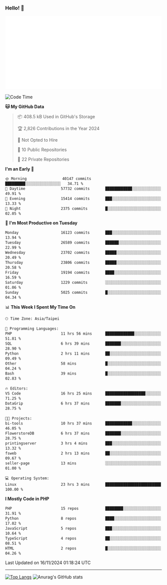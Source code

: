 ### Hello! 👋

![Metrics](/metrics.classic.svg)

<!--START_SECTION:waka-->
![Code Time](http://img.shields.io/badge/Code%20Time-2%2C006%20hrs%2049%20mins-blue)

**🐱 My GitHub Data** 

> 📦 408.5 kB Used in GitHub's Storage 
 > 
> 🏆 2,826 Contributions in the Year 2024
 > 
> 🚫 Not Opted to Hire
 > 
> 📜 10 Public Repositories 
 > 
> 🔑 22 Private Repositories 
 > 
**I'm an Early 🐤** 

```text
🌞 Morning                40147 commits       █████████░░░░░░░░░░░░░░░░   34.71 % 
🌆 Daytime                57732 commits       ████████████░░░░░░░░░░░░░   49.91 % 
🌃 Evening                15414 commits       ███░░░░░░░░░░░░░░░░░░░░░░   13.33 % 
🌙 Night                  2375 commits        █░░░░░░░░░░░░░░░░░░░░░░░░   02.05 % 
```
📅 **I'm Most Productive on Tuesday** 

```text
Monday                   16123 commits       ███░░░░░░░░░░░░░░░░░░░░░░   13.94 % 
Tuesday                  26589 commits       ██████░░░░░░░░░░░░░░░░░░░   22.99 % 
Wednesday                23702 commits       █████░░░░░░░░░░░░░░░░░░░░   20.49 % 
Thursday                 23806 commits       █████░░░░░░░░░░░░░░░░░░░░   20.58 % 
Friday                   19194 commits       ████░░░░░░░░░░░░░░░░░░░░░   16.59 % 
Saturday                 1229 commits        ░░░░░░░░░░░░░░░░░░░░░░░░░   01.06 % 
Sunday                   5025 commits        █░░░░░░░░░░░░░░░░░░░░░░░░   04.34 % 
```


📊 **This Week I Spent My Time On** 

```text
🕑︎ Time Zone: Asia/Taipei

💬 Programming Languages: 
PHP                      11 hrs 56 mins      █████████████░░░░░░░░░░░░   51.81 % 
SQL                      6 hrs 39 mins       ███████░░░░░░░░░░░░░░░░░░   28.90 % 
Python                   2 hrs 11 mins       ██░░░░░░░░░░░░░░░░░░░░░░░   09.49 % 
Other                    58 mins             █░░░░░░░░░░░░░░░░░░░░░░░░   04.24 % 
Bash                     39 mins             █░░░░░░░░░░░░░░░░░░░░░░░░   02.83 % 

🔥 Editors: 
VS Code                  16 hrs 25 mins      ██████████████████░░░░░░░   71.25 % 
DataGrip                 6 hrs 37 mins       ███████░░░░░░░░░░░░░░░░░░   28.75 % 

🐱‍💻 Projects: 
bi-tools                 10 hrs 37 mins      ████████████░░░░░░░░░░░░░   46.05 % 
FlowerstoreDB            6 hrs 37 mins       ███████░░░░░░░░░░░░░░░░░░   28.75 % 
printingserver           3 hrs 4 mins        ███░░░░░░░░░░░░░░░░░░░░░░   13.32 % 
fsweb                    2 hrs 13 mins       ██░░░░░░░░░░░░░░░░░░░░░░░   09.67 % 
seller-page              13 mins             ░░░░░░░░░░░░░░░░░░░░░░░░░   01.00 % 

💻 Operating System: 
Linux                    23 hrs 3 mins       █████████████████████████   100.00 % 
```

**I Mostly Code in PHP** 

```text
PHP                      15 repos            ████████░░░░░░░░░░░░░░░░░   31.91 % 
Python                   8 repos             ████░░░░░░░░░░░░░░░░░░░░░   17.02 % 
JavaScript               5 repos             ███░░░░░░░░░░░░░░░░░░░░░░   10.64 % 
TypeScript               4 repos             ██░░░░░░░░░░░░░░░░░░░░░░░   08.51 % 
HTML                     2 repos             █░░░░░░░░░░░░░░░░░░░░░░░░   04.26 % 
```




 Last Updated on 16/11/2024 01:18:24 UTC
<!--END_SECTION:waka-->

<hr>

<span style="display:inline-block">[![Top Langs](https://github-readme-stats.vercel.app/api/top-langs/?username=maureendadap&layout=compact&theme=transparent)](https://github.com/anuraghazra/github-readme-stats)</span>
<span style="display:inline-block">![Anurag's GitHub stats](https://github-readme-stats.vercel.app/api?username=maureendadap&show_icons=true&theme=transparent&count_private=true)</span>

<!--
**MaureenDadap/maureendadap** is a ✨ _special_ ✨ repository because its `README.md` (this file) appears on your GitHub profile.

Here are some ideas to get you started:

- 🔭 I’m currently working on ...
- 🌱 I’m currently learning ...
- 👯 I’m looking to collaborate on ...
- 🤔 I’m looking for help with ...
- 💬 Ask me about ...
- 📫 How to reach me: ...
- 😄 Pronouns: ...
- ⚡ Fun fact: ...
-->
